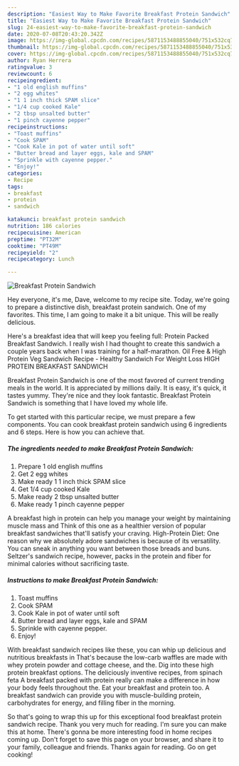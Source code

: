 ```yaml
---
description: "Easiest Way to Make Favorite Breakfast Protein Sandwich"
title: "Easiest Way to Make Favorite Breakfast Protein Sandwich"
slug: 24-easiest-way-to-make-favorite-breakfast-protein-sandwich
date: 2020-07-08T20:43:20.342Z
image: https://img-global.cpcdn.com/recipes/5871153488855040/751x532cq70/breakfast-protein-sandwich-recipe-main-photo.jpg
thumbnail: https://img-global.cpcdn.com/recipes/5871153488855040/751x532cq70/breakfast-protein-sandwich-recipe-main-photo.jpg
cover: https://img-global.cpcdn.com/recipes/5871153488855040/751x532cq70/breakfast-protein-sandwich-recipe-main-photo.jpg
author: Ryan Herrera
ratingvalue: 3
reviewcount: 6
recipeingredient:
- "1 old english muffins"
- "2 egg whites"
- "1 1 inch thick SPAM slice"
- "1/4 cup cooked Kale"
- "2 tbsp unsalted butter"
- "1 pinch cayenne pepper"
recipeinstructions:
- "Toast muffins"
- "Cook SPAM"
- "Cook Kale in pot of water until soft"
- "Butter bread and layer eggs, kale and SPAM"
- "Sprinkle with cayenne pepper."
- "Enjoy!"
categories:
- Recipe
tags:
- breakfast
- protein
- sandwich

katakunci: breakfast protein sandwich 
nutrition: 186 calories
recipecuisine: American
preptime: "PT32M"
cooktime: "PT49M"
recipeyield: "2"
recipecategory: Lunch

---
```



![Breakfast Protein Sandwich](https://img-global.cpcdn.com/recipes/5871153488855040/751x532cq70/breakfast-protein-sandwich-recipe-main-photo.jpg)

Hey everyone, it's me, Dave, welcome to my recipe site. Today, we're going to prepare a distinctive dish, breakfast protein sandwich. One of my favorites. This time, I am going to make it a bit unique. This will be really delicious.

Here&#39;s a breakfast idea that will keep you feeling full: Protein Packed Breakfast Sandwich. I really wish I had thought to create this sandwich a couple years back when I was training for a half-marathon. Oil Free &amp; High Protein Veg Sandwich Recipe - Healthy Sandwich For Weight Loss HIGH PROTEIN BREAKFAST SANDWICH

Breakfast Protein Sandwich is one of the most favored of current trending meals in the world. It is appreciated by millions daily. It is easy, it's quick, it tastes yummy. They're nice and they look fantastic. Breakfast Protein Sandwich is something that I have loved my whole life.


To get started with this particular recipe, we must prepare a few components. You can cook breakfast protein sandwich using 6 ingredients and 6 steps. Here is how you can achieve that.

##### The ingredients needed to make Breakfast Protein Sandwich:

1. Prepare 1 old english muffins
1. Get 2 egg whites
1. Make ready 1 1 inch thick SPAM slice
1. Get 1/4 cup cooked Kale
1. Make ready 2 tbsp unsalted butter
1. Make ready 1 pinch cayenne pepper


A breakfast high in protein can help you manage your weight by maintaining muscle mass and Think of this one as a healthier version of popular breakfast sandwiches that&#39;ll satisfy your craving. High-Protein Diet: One reason why we absolutely adore sandwiches is because of its versatility. You can sneak in anything you want between those breads and buns. Seltzer&#39;s sandwich recipe, however, packs in the protein and fiber for minimal calories without sacrificing taste. 

##### Instructions to make Breakfast Protein Sandwich:

1. Toast muffins
1. Cook SPAM
1. Cook Kale in pot of water until soft
1. Butter bread and layer eggs, kale and SPAM
1. Sprinkle with cayenne pepper.
1. Enjoy!


With breakfast sandwich recipes like these, you can whip up delicious and nutritious breakfasts in That&#39;s because the low-carb waffles are made with whey protein powder and cottage cheese, and the. Dig into these high protein breakfast options. The deliciously inventive recipes, from spinach feta A breakfast packed with protein really can make a difference in how your body feels throughout the. Eat your breakfast and protein too. A breakfast sandwich can provide you with muscle-building protein, carbohydrates for energy, and filling fiber in the morning. 

So that's going to wrap this up for this exceptional food breakfast protein sandwich recipe. Thank you very much for reading. I'm sure you can make this at home. There's gonna be more interesting food in home recipes coming up. Don't forget to save this page on your browser, and share it to your family, colleague and friends. Thanks again for reading. Go on get cooking!
